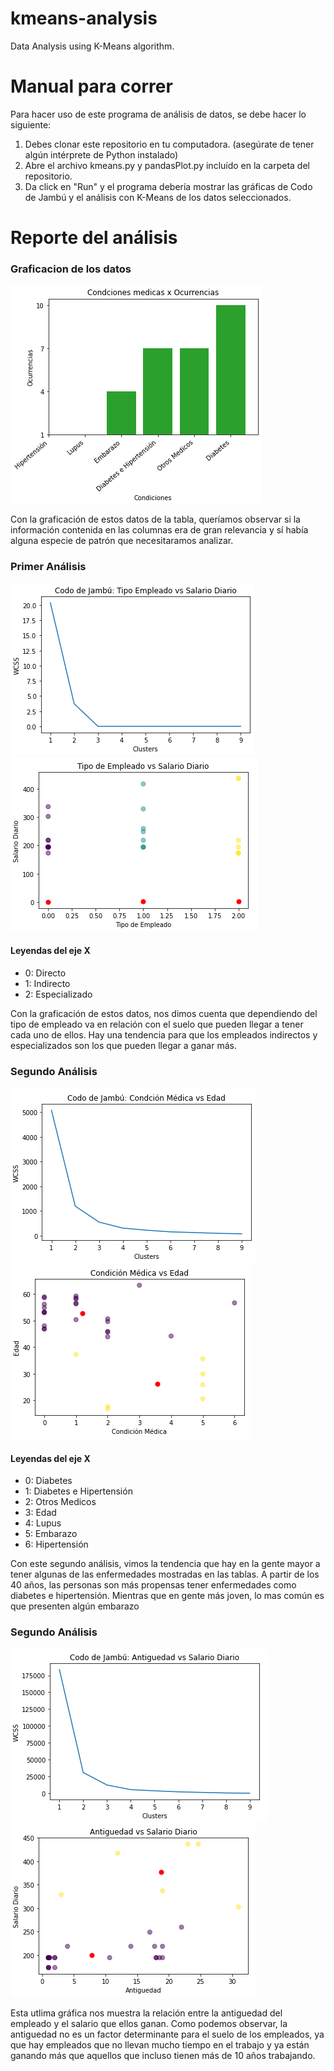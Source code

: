 # kmeans-analysis
Data Analysis using K-Means algorithm.

# Manual para correr
Para hacer uso de este programa de análisis de datos, se debe hacer lo siguiente:
1. Debes clonar este repositorio en tu computadora. (asegúrate de tener algún intérprete de Python instalado)
2. Abre el archivo kmeans.py y pandasPlot.py incluído en la carpeta del repositorio.
3. Da click en "Run" y el programa debería mostrar las gráficas de Codo de Jambú y el análisis con K-Means de los datos seleccionados.

# Reporte del análisis

### Graficacion de los datos
![me](https://github.com/Yony55/kmeans-analysis/blob/master/images/Capture1.PNG)

Con la graficación de estos datos de la tabla, queríamos observar si la información contenida en las columnas era de gran relevancia y sí había alguna especie de patrón que necesitaramos analizar.


### Primer Análisis
![me](https://github.com/Yony55/kmeans-analysis/blob/master/images/jambu1.PNG)
![me](https://github.com/Yony55/kmeans-analysis/blob/master/images/cl1.PNG)
#### Leyendas del eje X
- 0: Directo
- 1: Indirecto
- 2: Especializado

Con la graficación de estos datos, nos dimos cuenta que dependiendo del tipo de empleado va en relación con el suelo que pueden llegar a tener cada uno de ellos. Hay una tendencia para que los empleados indirectos y especializados son los que pueden llegar a ganar más.


### Segundo Análisis
![me](https://github.com/Yony55/kmeans-analysis/blob/master/images/jambu2.PNG)
![me](https://github.com/Yony55/kmeans-analysis/blob/master/images/cl2.PNG)
#### Leyendas del eje X
- 0: Diabetes
- 1: Diabetes e Hipertensión
- 2: Otros Medicos
- 3: Edad
- 4: Lupus
- 5: Embarazo
- 6: Hipertensión

Con este segundo análisis, vimos la tendencia que hay en la gente mayor a tener algunas de las enfermedades mostradas en las tablas. A partir de los 40 años, las personas son más propensas tener enfermedades como diabetes e hipertensión. Mientras que en gente más joven, lo mas común es que presenten algún embarazo

### Segundo Análisis
![me](https://github.com/Yony55/kmeans-analysis/blob/master/images/jambu3.PNG)
![me](https://github.com/Yony55/kmeans-analysis/blob/master/images/cl3.PNG)

Esta utlima gráfica nos muestra la relación entre la antiguedad del empleado y el salario que ellos ganan. Como podemos observar, la antiguedad no es un factor determinante para el suelo de los empleados, ya que hay empleados que no llevan mucho tiempo en el trabajo y ya están ganando más que aquellos que incluso tienen más de 10 años trabajando.

